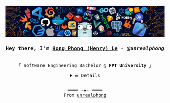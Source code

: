 <p align="center"><img src="https://raw.githubusercontent.com/KevinPatel04/KevinPatel04/master/header.png"></p>

<h3 align="center">
  <samp>Hey there, I'm <a href="#">Hong Phong (Henry) Le</a> - <i>@unrealphong</i></b></samp>
</h3>
<p align="center">
  <br>
  <samp>
    「 Software Engineering Bachelor @ <b>FPT University</b> 」
  </samp>
</p>
<details align="center">
  <summary>
    <samp>&#9776; Details</samp>
  </summary>
  <p align="center">
    <br>
  <a href="#">
    <img height=200 src="https://github-readme-stats.vercel.app/api?username=unrealphong" />
  </a>
  <a href="#">
    <img height=200 src="https://github-readme-stats.vercel.app/api/top-langs?username=unrealphong&layout=compact&langs_count=8&card_width=320" />
  </a>
    <br>
    Check out my <a rel="nofollow noopener noreferrer" target="_blank" href="/resume.md">Resumé</a><br>
    <a href="https://github.com/unrealphong?tab=followers" target="_blank"><img alt="Updates" src="https://img.shields.io/badge/--000000?style=flat-square&logo=RSS&logoColor=white"></a>
    <a href="https://github.com/unrealphong" target="_blank"></a>
    <a href="https://github.com/dunkbing/unrealphong" target="_blank">
      <img alt="GitHub hits" src="https://img.shields.io/github/last-commit/unrealphong/unrealphong?label=profile%20updated&style=flat-square">
    </a>
    </samp>
  </p>
</details>
<br>
<samp>
  <p align="center">
    ════ ⋆★⋆ ════<br>
    From <a href="https://github.com/unrealphong/unrealphong">unrealphong</a>
  </p>
</samp>
